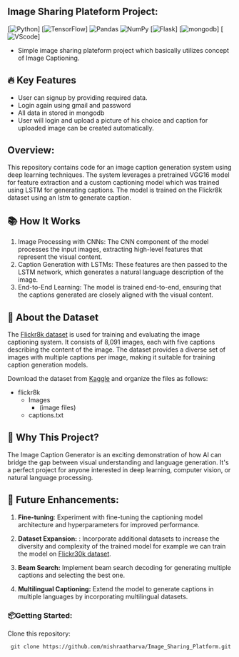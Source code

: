 ## Image Sharing Plateform Project:
  [![Python](https://img.shields.io/badge/-Python-3776AB?logo=python&logoColor=white)]
  [![TensorFlow](https://img.shields.io/badge/-TensorFlow-FF6F00?logo=tensorflow&logoColor=white)]
  ![Pandas](https://img.shields.io/badge/-Pandas-150458?logo=pandas&logoColor=white)
  ![NumPy](https://img.shields.io/badge/-NumPy-013243?logo=numpy&logoColor=white)
  [![Flask](https://img.shields.io/badge/-Flask-FF4B4B)]
  [![mongodb](https://img.shields.io/badge/-mongodb-3776AB?logo=python&logoColor=white)]
  [![VScode](https://img.shields.io/badge/-VScode-3776AB?logo=python&logoColor=white)]

- Simple image sharing plateform project which basically utilizes concept of Image Captioning.

## 🔥 Key Features
- User can signup by providing required data.
- Login again using gmail and password
- All data in stored in mongodb
- User will login and upload a picture of his choice and caption for uploaded image can be created automatically.

## Overview:

This repository contains code for an image caption generation system using deep learning techniques. The system leverages a pretrained VGG16 model for feature extraction and a custom captioning model which was trained using LSTM for generating captions. The model is trained on the Flickr8k dataset using an lstm to generate caption.

## 📚 How It Works

1. Image Processing with CNNs: The CNN component of the model processes the input images, extracting high-level features that represent the visual content.
2. Caption Generation with LSTMs: These features are then passed to the LSTM network, which generates a natural language description of the image.
3. End-to-End Learning: The model is trained end-to-end, ensuring that the captions generated are closely aligned with the visual content.

## 📸 About the Dataset

The [Flickr8k dataset](https://www.kaggle.com/adityajn105/flickr8k) is used for training and evaluating the image captioning system. It consists of 8,091 images, each with five captions describing the content of the image. The dataset provides a diverse set of images with multiple captions per image, making it suitable for training caption generation models.

Download the dataset from [Kaggle](https://www.kaggle.com/adityajn105/flickr8k) and organize the files as follows:

- flickr8k
  - Images
    - (image files)
  - captions.txt

## 🎉 Why This Project?

The Image Caption Generator is an exciting demonstration of how AI can bridge the gap between visual understanding and language generation. It's a perfect project for anyone interested in deep learning, computer vision, or natural language processing.

## 🚀 Future Enhancements:

1. **Fine-tuning**: Experiment with fine-tuning the captioning model architecture and hyperparameters for improved performance.

2. **Dataset Expansion:** : Incorporate additional datasets to increase the diversity and complexity of the trained model for example we can train the model on [Flickr30k dataset](https://www.kaggle.com/datasets/hsankesara/flickr-image-dataset).

3. **Beam Search:** Implement beam search decoding for generating multiple captions and selecting the best one.

4. **Multilingual Captioning:** Extend the model to generate captions in multiple languages by incorporating multilingual datasets.


### 📦Getting Started:

Clone this repository:
```
 git clone https://github.com/mishraatharva/Image_Sharing_Platform.git
```